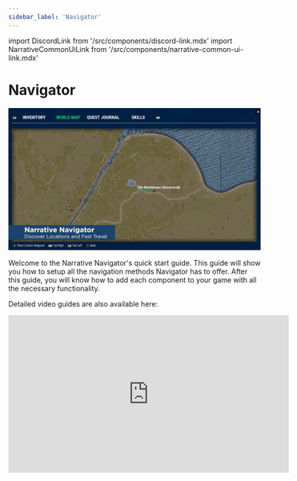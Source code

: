 ```yaml
---
sidebar_label: 'Navigator'
---
```


import DiscordLink from '/src/components/discord-link.mdx'
import NarrativeCommonUiLink from '/src/components/narrative-common-ui-link.mdx'

# Navigator

![introduction.png](..%2F..%2Fstatic%2Fimg%2Fnavigator%2Fintroduction.png)

Welcome to the Narrative Navigator's quick start guide. This guide will show you how to setup all the navigation methods Navigator has to offer. After this guide, you will know how to add each component to your game with all the necessary functionality.

<NarrativeCommonUiLink></NarrativeCommonUiLink>

Detailed video guides are also available here:

<iframe width="560" height="315" src="https://www.youtube.com/embed/c2mWg4gfRz0?si=63GsS9IZJKiLcpln" title="YouTube video player" frameborder="0" allow="accelerometer; autoplay; clipboard-write; encrypted-media; gyroscope; picture-in-picture; web-share" referrerpolicy="strict-origin-when-cross-origin" allowfullscreen></iframe>

<DiscordLink></DiscordLink>